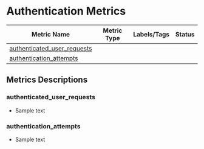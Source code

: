 # Authentication Metrics

| Metric Name                                                 | Metric Type | Labels/Tags | Status |
|-------------------------------------------------------------|-------------|-------------|--------|
| [authenticated_user_requests](#authenticated_user_requests) |             |             |        |
| [authentication_attempts](#authentication_attempts)         |             |             |        |

## Metrics Descriptions

### authenticated_user_requests

- Sample text

### authentication_attempts

- Sample text
